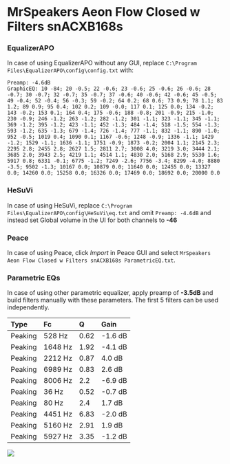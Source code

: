 # MrSpeakers Aeon Flow Closed w Filters snACXB168s

### EqualizerAPO
In case of using EqualizerAPO without any GUI, replace `C:\Program Files\EqualizerAPO\config\config.txt`
with:
```
Preamp: -4.6dB
GraphicEQ: 10 -84; 20 -0.5; 22 -0.6; 23 -0.6; 25 -0.6; 26 -0.6; 28 -0.7; 30 -0.7; 32 -0.7; 35 -0.7; 37 -0.6; 40 -0.6; 42 -0.6; 45 -0.5; 49 -0.4; 52 -0.4; 56 -0.3; 59 -0.2; 64 0.2; 68 0.6; 73 0.9; 78 1.1; 83 1.2; 89 0.9; 95 0.4; 102 0.2; 109 -0.0; 117 0.1; 125 0.0; 134 -0.2; 143 -0.2; 153 0.1; 164 0.4; 175 -0.6; 188 -0.8; 201 -0.9; 215 -1.0; 230 -0.9; 246 -1.2; 263 -1.2; 282 -1.2; 301 -1.1; 323 -1.1; 345 -1.1; 369 -1.2; 395 -1.2; 423 -1.1; 452 -1.3; 484 -1.4; 518 -1.5; 554 -1.3; 593 -1.2; 635 -1.3; 679 -1.4; 726 -1.4; 777 -1.1; 832 -1.1; 890 -1.0; 952 -0.5; 1019 0.4; 1090 0.1; 1167 -0.6; 1248 -0.9; 1336 -1.1; 1429 -1.2; 1529 -1.1; 1636 -1.1; 1751 -0.9; 1873 -0.2; 2004 1.1; 2145 2.3; 2295 2.8; 2455 2.8; 2627 1.5; 2811 2.7; 3008 4.0; 3219 3.0; 3444 2.1; 3685 2.0; 3943 2.5; 4219 1.1; 4514 1.1; 4830 2.0; 5168 2.9; 5530 1.6; 5917 0.8; 6331 -0.1; 6775 -1.2; 7249 -2.6; 7756 -3.4; 8299 -4.0; 8880 -3.5; 9502 -1.3; 10167 0.0; 10879 0.0; 11640 0.0; 12455 0.0; 13327 0.0; 14260 0.0; 15258 0.0; 16326 0.0; 17469 0.0; 18692 0.0; 20000 0.0
```

### HeSuVi
In case of using HeSuVi, replace `C:\Program Files\EqualizerAPO\config\HeSuVi\eq.txt` and omit `Preamp:
-4.6dB` and instead set Global volume in the UI for both channels to **-46**

### Peace
In case of using Peace, click *Import* in Peace GUI and select `MrSpeakers Aeon Flow Closed w Filters snACXB168s ParametricEQ.txt`.

### Parametric EQs
In case of using other parametric equalizer, apply preamp of **-3.5dB** and build filters manually with
these parameters. The first 5 filters can be used independently.

| Type    | Fc      |    Q | Gain    |
|:--------|:--------|:-----|:--------|
| Peaking | 528 Hz  | 0.62 | -1.6 dB |
| Peaking | 1648 Hz | 1.92 | -4.1 dB |
| Peaking | 2212 Hz | 0.87 | 4.0 dB  |
| Peaking | 6989 Hz | 0.83 | 2.6 dB  |
| Peaking | 8006 Hz | 2.2  | -6.9 dB |
| Peaking | 36 Hz   | 0.52 | -0.7 dB |
| Peaking | 80 Hz   | 2.4  | 1.7 dB  |
| Peaking | 4451 Hz | 6.83 | -2.0 dB |
| Peaking | 5160 Hz | 2.91 | 1.9 dB  |
| Peaking | 5927 Hz | 3.35 | -1.2 dB |

![](https://raw.githubusercontent.com/jaakkopasanen/AutoEq/master/results/innerfidelity/sbaf-serious/MrSpeakers%20Aeon%20Flow%20Closed%20w%20Filters%20snACXB168s/MrSpeakers%20Aeon%20Flow%20Closed%20w%20Filters%20snACXB168s.png)